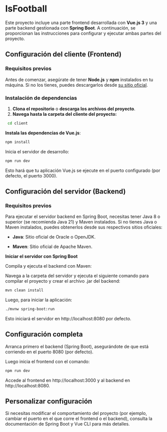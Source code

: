 # IsFootball

Este proyecto incluye una parte frontend desarrollada con **Vue.js 3** y una parte backend gestionada con **Spring Boot**. A continuación, se proporcionan las instrucciones para configurar y ejecutar ambas partes del proyecto.

## Configuración del cliente (Frontend)

### Requisitos previos
Antes de comenzar, asegúrate de tener **Node.js** y **npm** instalados en tu máquina. Si no los tienes, puedes descargarlos desde [su sitio oficial](https://nodejs.org/).

### Instalación de dependencias

1. **Clona el repositorio** o **descarga los archivos del proyecto**.
2. **Navega hasta la carpeta del cliente del proyecto:**

```bash
 cd client

```
**Instala las dependencias de Vue.js**:
```bash
npm install
```

Inicia el servidor de desarrollo:
```bash
npm run dev
```

Esto hará que tu aplicación Vue.js se ejecute en el puerto configurado (por defecto, el puerto 3000).

## Configuración del servidor (Backend)
### Requisitos previos

Para ejecutar el servidor backend en Spring Boot, necesitas tener Java 8 o superior (se recomienda Java 21) y Maven instalados. Si no tienes Java o Maven instalados, puedes obtenerlos desde sus respectivos sitios oficiales:

- **Java**: Sitio oficial de Oracle o OpenJDK.

- **Maven**: Sitio oficial de Apache Maven.

**Iniciar el servidor con Spring Boot**

Compila y ejecuta el backend con Maven:

Navega a la carpeta del servidor y ejecuta el siguiente comando para compilar el proyecto y crear el archivo .jar del backend:
```bash
mvn clean install
```

Luego, para iniciar la aplicación:
```bash
./mvnw spring-boot:run
```

Esto iniciará el servidor en http://localhost:8080 por defecto.

## Configuración completa

Arranca primero el backend (Spring Boot), asegurándote de que está corriendo en el puerto 8080 (por defecto).

Luego inicia el frontend con el comando:
```bash
npm run dev
```

Accede al frontend en http://localhost:3000 y al backend en http://localhost:8080.

## Personalizar configuración

Si necesitas modificar el comportamiento del proyecto (por ejemplo, cambiar el puerto en el que corre el frontend o el backend), consulta la documentación de Spring Boot y Vue CLI para más detalles.